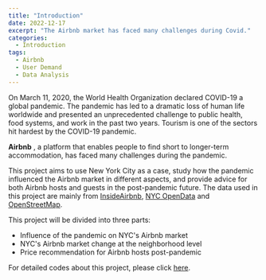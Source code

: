 ```yaml
---
title: "Introduction"
date: 2022-12-17
excerpt: "The Airbnb market has faced many challenges during Covid."
categories:
  - Introduction
tags:
  - Airbnb
  - User Demand
  - Data Analysis
---
```


On March 11, 2020, the World Health Organization declared COVID-19 a global pandemic. The pandemic has led to a dramatic loss of human life worldwide and presented an unprecedented challenge to public health, food systems, and work in the past two years. Tourism is one of the sectors hit hardest by the COVID-19 pandemic. 

**Airbnb** , a platform that enables people to find short to longer-term accommodation, has faced many challenges during the pandemic.

This project aims to use New York City as a case, study how the pandemic influenced the Airbnb market in different aspects, and provide advice for both Airbnb hosts and guests in the post-pandemic future. The data used in this project are mainly from [InsideAirbnb][InsideAirbnb], [NYC OpenData][NYC OpenData] and [OpenStreetMap][OpenStreetMap].   

This project will be divided into three parts:
-  Influence of the pandemic on NYC's Airbnb market
-  NYC's Airbnb market change at the neighborhood level
-  Price recommendation for Airbnb hosts post-pandemic

For detailed codes about this project, please click [here][here].
   
[InsideAirbnb]: http://insideairbnb.com/get-the-data/
[NYC OpenData]: https://opendata.cityofnewyork.us/
[OpenStreetMap]: https://www.openstreetmap.org/
[here]:https://github.com/ShujingYi/NYC-Airbnb-market-in-a-post-pandemic-future
